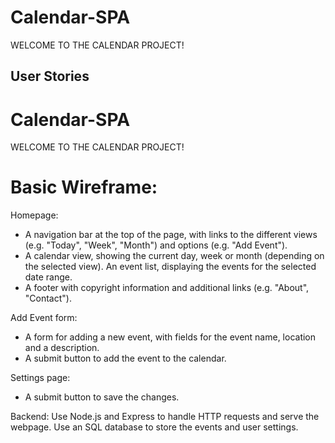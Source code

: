 # Calendar-SPA

WELCOME TO THE CALENDAR PROJECT!


## User Stories

# Calendar-SPA

WELCOME TO THE CALENDAR PROJECT!
# Basic Wireframe:
Homepage:
- A navigation bar at the top of the page, with links to the different views (e.g. "Today", "Week", "Month") and options (e.g. "Add Event").
- A calendar view, showing the current day, week or month (depending on the selected view).
An event list, displaying the events for the selected date range.
- A footer with copyright information and additional links (e.g. "About", "Contact").

Add Event form:
- A form for adding a new event, with fields for the event name, location and a description.
- A submit button to add the event to the calendar.

Settings page:
- A submit button to save the changes.

Backend:
Use Node.js and Express to handle HTTP requests and serve the webpage.
Use an SQL database to store the events and user settings.
